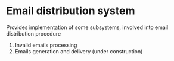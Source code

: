 Email distribution system
=========================

Provides implementation of some subsystems, involved into email distribution procedure

1. Invalid emails processing
2. Emails generation and delivery (under construction)
